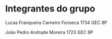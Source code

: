 # Integrantes do grupo

Lucas Franqueira Carneiro Fonseca 1734 GEC 8P

João Pedro Andrade Moreira 1723 GEC 8P